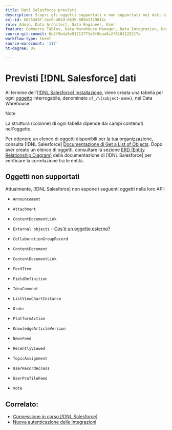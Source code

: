 ```yaml
---
title: Dati Salesforce previsti
description: Scopri gli oggetti supportati e non supportati nei dati di Salesforce.
exl-id: 6625349f-2ec0-402d-8635-889a1f29811c
role: Admin, Data Architect, Data Engineer, User
feature: Commerce Tables, Data Warehouse Manager, Data Integration, Data Import/Export
source-git-commit: 6e2f9e4a9e91212771e6f6baa8c2f8101125217a
workflow-type: tm+mt
source-wordcount: '117'
ht-degree: 0%

---
```


# Previsti [!DNL Salesforce] dati

Al termine dell&#39;[[!DNL Salesforce] installazione](../integrations/salesforce.md), viene creata una tabella per ogni [oggetto](https://developer.salesforce.com/docs/atlas.en-us.object_reference.meta/object_reference/sforce_api_objects_concepts.htm) interrogabile, denominato `sf_/\{sobject-name}`, nel Data Warehouse.

>[!NOTE]
>
>La struttura (colonne) di ogni tabella dipende dai campi contenuti nell&#39;oggetto.

Per ottenere un elenco di oggetti disponibili per la tua organizzazione, consulta [!DNL Salesforce] [Documentazione di Get a List of Objects](https://developer.salesforce.com/docs/atlas.en-us.api_rest.meta/api_rest/dome_describeGlobal.htm). Dopo aver creato un elenco di oggetti, consultare la sezione [ERD (Entity Relationship Diagram)](https://developer.salesforce.com/docs/atlas.en-us.object_reference.meta/object_reference/sforce_api_erd_knowledge.htm) della documentazione di [!DNL Salesforce] per verificare la correlazione tra le entità.

## Oggetti non supportati

Attualmente, [!DNL Salesforce] non espone i seguenti oggetti nella loro API:

* `Announcement`
* `Attachment`
* `ContentDocumentLink`
* `External objects` - [Cos&#39;è un oggetto esterno?](https://developer.salesforce.com/docs/atlas.en-us.object_reference.meta/object_reference/sforce_api_objects_external_objects.htm)
* `CollaborationGroupRecord`
* `ContentDocument`
* `ContentDocumentLink`
* `FeedItem`
* `FieldDefinition`
* `IdeaComment`
* `ListViewChartInstance`
* `Order`
* `PlatformAction`

* `KnowledgeArticleVersion`
* `NewsFeed`
* `RecentlyViewed`
* `TopicAssignment`
* `UserRecordAccess`
* `UserProfileFeed`
* `Vote`

## Correlato:

* [Connessione in corso  [!DNL Salesforce]](../integrations/salesforce.md)
* [Nuova autenticazione delle integrazioni](https://experienceleague.adobe.com/docs/commerce-knowledge-base/kb/how-to/mbi-reauthenticating-integrations.html)
